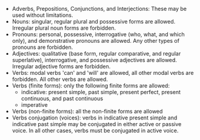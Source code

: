 - Adverbs, Prepositions, Conjunctions, and Interjections: These may be used without limitations.
- Nouns: singular, regular plural and possessive forms are allowed. Irregular plural noun forms are forbidden.
- Pronouns: personal, possessive, interrogative (who, what, and which only), and demonstrative pronouns are allowed. Any other types of pronouns are forbidden.
- Adjectives: qualitative (base form, regular comparative, and regular superlative), interrogative, and possessive adjectives are allowed. Irregular adjective forms are forbidden.
- Verbs: modal verbs 'can' and 'will' are allowed, all other modal verbs are forbidden. All other verbs are allowed.
- Verbs (finite forms): only the following finite forms are allowed:
    - indicative: present simple, past simple, present perfect, present continuous, and past continuous
    - imperative
- Verbs (non-finite forms): all the non-finite forms are allowed
- Verbs conjugation (voices): verbs in indicative present simple and indicative past simple may be conjugated in either active or passive voice. In all other cases, verbs must be conjugated in active voice.